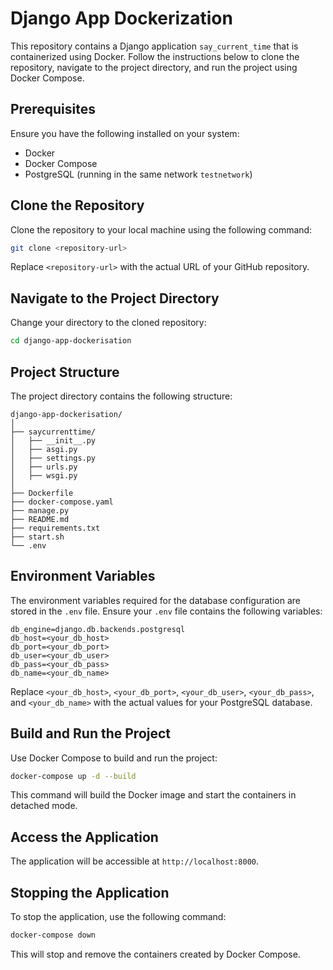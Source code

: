 # Django App Dockerization

This repository contains a Django application `say_current_time` that is containerized using Docker. Follow the instructions below to clone the repository, navigate to the project directory, and run the project using Docker Compose.

## Prerequisites

Ensure you have the following installed on your system:
- Docker
- Docker Compose
- PostgreSQL (running in the same network `testnetwork`)

## Clone the Repository

Clone the repository to your local machine using the following command:

```sh
git clone <repository-url>
```

Replace `<repository-url>` with the actual URL of your GitHub repository.

## Navigate to the Project Directory

Change your directory to the cloned repository:

```sh
cd django-app-dockerisation
```

## Project Structure

The project directory contains the following structure:

```
django-app-dockerisation/
│
├── saycurrenttime/
│   ├── __init__.py
│   ├── asgi.py
│   ├── settings.py
│   ├── urls.py
│   ├── wsgi.py
│
├── Dockerfile
├── docker-compose.yaml
├── manage.py
├── README.md
├── requirements.txt
├── start.sh
└── .env
```

## Environment Variables

The environment variables required for the database configuration are stored in the `.env` file. Ensure your `.env` file contains the following variables:

```
db_engine=django.db.backends.postgresql
db_host=<your_db_host>
db_port=<your_db_port>
db_user=<your_db_user>
db_pass=<your_db_pass>
db_name=<your_db_name>
```

Replace `<your_db_host>`, `<your_db_port>`, `<your_db_user>`, `<your_db_pass>`, and `<your_db_name>` with the actual values for your PostgreSQL database.

## Build and Run the Project

Use Docker Compose to build and run the project:

```sh
docker-compose up -d --build
```

This command will build the Docker image and start the containers in detached mode.

## Access the Application

The application will be accessible at `http://localhost:8000`.

## Stopping the Application

To stop the application, use the following command:

```sh
docker-compose down
```

This will stop and remove the containers created by Docker Compose.
